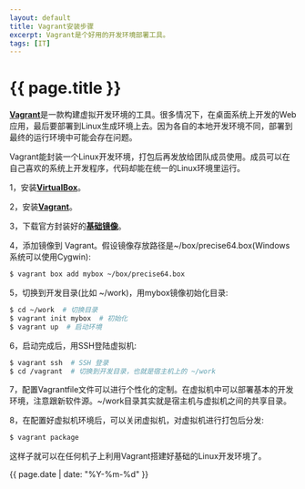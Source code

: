 ```yaml
---
layout: default
title: Vagrant安装步骤
excerpt: Vagrant是个好用的开发环境部署工具。
tags: [IT]
---
```

{{ page.title }}
================


[**Vagrant**](http://www.vagrantup.com/)是一款构建虚拟开发环境的工具。很多情况下，在桌面系统上开发的Web应用，最后要部署到Linux生成环境上去。因为各自的本地开发环境不同，部署到最终的运行环境中可能会存在问题。

Vagrant能封装一个Linux开发环境，打包后再发放给团队成员使用。成员可以在自己喜欢的系统上开发程序，代码却能在统一的Linux环境里运行。

1，安装[**VirtualBox**](https://www.virtualbox.org/wiki/Downloads)。

2，安装[**Vagrant**](http://www.vagrantup.com/)。

3，下载官方封装好的[**基础镜像**](http://www.vagrantbox.es/)。

4，添加镜像到 Vagrant。假设镜像存放路径是~/box/precise64.box(Windows系统可以使用Cygwin):

~~~bash
$ vagrant box add mybox ~/box/precise64.box
~~~

5，切换到开发目录(比如 ~/work)，用mybox镜像初始化目录:

~~~bash
$ cd ~/work  # 切换目录
$ vagrant init mybox  # 初始化
$ vagrant up  # 启动环境
~~~

6，启动完成后，用SSH登陆虚拟机:

~~~bash
$ vagrant ssh  # SSH 登录
$ cd /vagrant  # 切换到开发目录，也就是宿主机上的 ~/work
~~~

7，配置Vagrantfile文件可以进行个性化的定制。在虚拟机中可以部署基本的开发环境，注意跟新软件源。~/work目录其实就是宿主机与虚拟机之间的共享目录。

8，在配置好虚拟机环境后，可以关闭虚拟机，对虚拟机进行打包后分发:

~~~bash
$ vagrant package
~~~

这样子就可以在任何机子上利用Vagrant搭建好基础的Linux开发环境了。

{{ page.date | date: "%Y-%m-%d" }}
